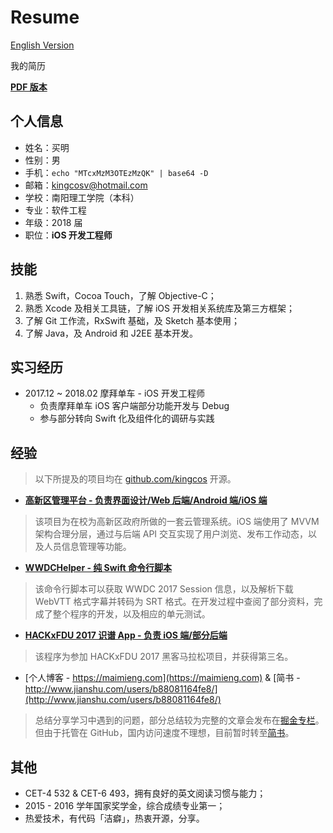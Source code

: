 # Resume

[English Version](README_ENG.md)

我的简历

**[PDF 版本](https://github.com/kingcos/Resume/releases/tag/v2.0)**

## 个人信息

- 姓名：买明
- 性别：男
- 手机：`echo "MTcxMzM3OTEzMzQK" | base64 -D`
- 邮箱：kingcosv@hotmail.com
- 学校：南阳理工学院（本科）
- 专业：软件工程
- 年级：2018 届
- 职位：**iOS 开发工程师**

## 技能

1. 熟悉 Swift，Cocoa Touch，了解 Objective-C；
2. 熟悉 Xcode 及相关工具链，了解 iOS 开发相关系统库及第三方框架；
3. 了解 Git 工作流，RxSwift 基础，及 Sketch 基本使用；
4. 了解 Java，及 Android 和 J2EE 基本开发。

## 实习经历

- 2017.12 ~ 2018.02 摩拜单车 - iOS 开发工程师
  - 负责摩拜单车 iOS 客户端部分功能开发与 Debug
  - 参与部分转向 Swift 化及组件化的调研与实践

## 经验

> 以下所提及的项目均在 [github.com/kingcos](https://github.com/kingcos) 开源。

- [**高新区管理平台 - 负责界面设计/Web 后端/Android 端/iOS 端**](https://github.com/kingcos/GXQSyetem-iOS)

> 该项目为在校为高新区政府所做的一套云管理系统。iOS 端使用了 MVVM 架构合理分层，通过与后端 API 交互实现了用户浏览、发布工作动态，以及人员信息管理等功能。

- [**WWDCHelper - 纯 Swift 命令行脚本**](https://github.com/kingcos/WWDCHelper)

> 该命令行脚本可以获取 WWDC 2017 Session 信息，以及解析下载 WebVTT 格式字幕并转码为 SRT 格式。在开发过程中查阅了部分资料，完成了整个程序的开发，以及相应的单元测试。

- [**HACKxFDU 2017 识谱 App - 负责 iOS 端/部分后端**](https://www.hackx.org/projects/189)

> 该程序为参加 HACKxFDU 2017 黑客马拉松项目，并获得第三名。

- [个人博客 - https://maimieng.com](https://maimieng.com) & [简书 - http://www.jianshu.com/users/b88081164fe8/](http://www.jianshu.com/users/b88081164fe8/)

> 总结分享学习中遇到的问题，部分总结较为完整的文章会发布在[掘金专栏](https://juejin.im/user/576a484d1532bc006046d078)。但由于托管在 GitHub，国内访问速度不理想，目前暂时转至[简书](http://www.jianshu.com/users/b88081164fe8/)。

## 其他

- CET-4 532 & CET-6 493，拥有良好的英文阅读习惯与能力；
- 2015 - 2016 学年国家奖学金，综合成绩专业第一；
- 热爱技术，有代码「洁癖」，热衷开源，分享。